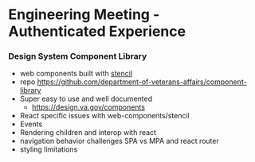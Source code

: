 # Engineering Meeting - Authenticated Experience

### Design System Component Library
 - web components built with [stencil](https://stenciljs.com/)
 - repo https://github.com/department-of-veterans-affairs/component-library
 - Super easy to use and well documented
   - https://design.va.gov/components
 - React specific issues with web-components/stencil
  - Events
  - Rendering children and interop with react
  - navigation behavior challenges SPA vs MPA and react router
  - styling limitations
 

